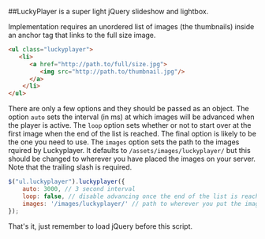 ##LuckyPlayer is a super light jQuery slideshow and lightbox.

Implementation requires an unordered list of images (the thumbnails) inside an 
anchor tag that links to the full size image.
```html
<ul class="luckyplayer">
   <li>
      <a href="http://path.to/full/size.jpg">
         <img src="http://path.to/thumbnail.jpg"/>
      </a>
    </li>
</ul>
```

There are only a few options and they should be passed as an object. The option 
```auto``` sets the interval (in ms) at which images will be advanced when the player is 
active. The ```loop``` option sets whether or not to start over at the first image when 
the end of the list is reached. The final option is likely to be the one you need 
to use. The ```images``` option sets the path to the images rquired by Luckyplayer. It 
defaults to ```/assets/images/luckyplayer/``` but this should be changed to wherever 
you have placed the images on your server. Note that the trailing slash is required.

```javascript
$("ul.luckyplayer").luckyplayer({
    auto: 3000, // 3 second interval
    loop: false, // disable advancing once the end of the list is reached
    images: '/images/luckyplayer/' // path to wherever you put the images
});
```

That's it, just remember to load jQuery before this script.
